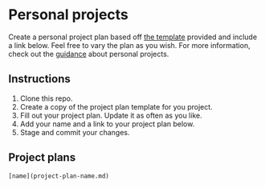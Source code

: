 # Personal projects

Create a personal project plan based off [the template](project-plan-template.md) provided and include a link below. Feel free to vary the plan as you wish. For more information, check out the [guidance](guidance.md) about personal projects.

## Instructions

1. Clone this repo.
2. Create a copy of the project plan template for you project.
3. Fill out your project plan. Update it as often as you like.
4. Add your name and a link to your project plan below.
5. Stage and commit your changes.


## Project plans

```
[name](project-plan-name.md)
```

